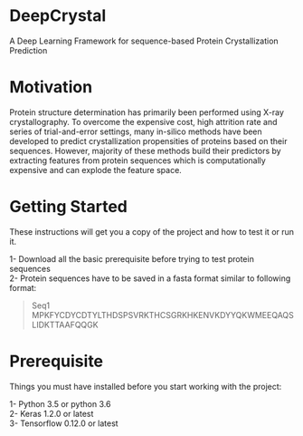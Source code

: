 # DeepCrystal
A Deep Learning Framework for sequence-based Protein Crystallization Prediction

# Motivation

Protein structure determination has primarily been performed using X-ray crystallography. To overcome the expensive cost, high attrition rate and series of trial-and-error settings, many in-silico methods have been developed to predict crystallization propensities of proteins based on their sequences. However, majority of these methods build their predictors by extracting features from protein sequences which is computationally expensive and can explode the feature space.

# Getting Started

These instructions will get you a copy of the project and how to test it or run it.

1- Download all the basic prerequisite before trying to test protein sequences <br />
2- Protein sequences have to be saved in a fasta format similar to following format: <br />

>Seq1 <br />
MPKFYCDYCDTYLTHDSPSVRKTHCSGRKHKENVKDYYQKWMEEQAQSLIDKTTAAFQQGK


# Prerequisite

Things you must have installed before you start working with the project:

 1- Python 3.5 or python 3.6 <br />
 2- Keras 1.2.0 or latest <br />
 3- Tensorflow 0.12.0 or latest

